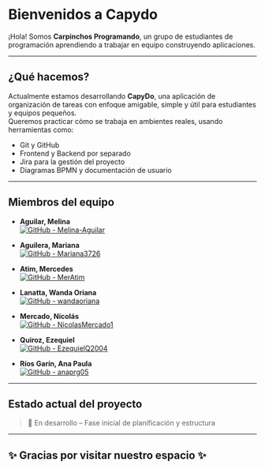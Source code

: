 # Bienvenidos a **Capydo**

¡Hola! Somos **Carpinchos Programando**, un grupo de estudiantes de programación aprendiendo a trabajar en equipo construyendo aplicaciones.  

---

## ¿Qué hacemos?

Actualmente estamos desarrollando **CapyDo**, una aplicación de organización de tareas con enfoque amigable, simple y útil para estudiantes y equipos pequeños.  
Queremos practicar cómo se trabaja en ambientes reales, usando herramientas como:

- Git y GitHub
- Frontend y Backend por separado
- Jira para la gestión del proyecto
- Diagramas BPMN y documentación de usuario

---

## Miembros del equipo


- **Aguilar, Melina**  
[![GitHub - Melina-Aguilar](https://img.shields.io/badge/GitHub-Melina--Aguilar-blue?logo=github)](https://github.com/Melina-Aguilar)

- **Aguilera, Mariana**  
  [![GitHub - Mariana3726](https://img.shields.io/badge/GitHub-Mariana3726-blue?logo=github)](https://github.com/Mariana3726)


- **Atim, Mercedes**  
  [![GitHub - MerAtim](https://img.shields.io/badge/GitHub-MerAtim-blue?logo=github)](https://github.com/MerAtim) 


- **Lanatta, Wanda Oriana**  
  [![GitHub - wandaoriana](https://img.shields.io/badge/GitHub-wandaoriana-blue?logo=github)](https://github.com/wandaoriana)


- **Mercado, Nicolás**  
  [![GitHub - NicolasMercado1](https://img.shields.io/badge/GitHub-NicolasMercado1-blue?logo=github)](https://github.com/NicolasMercado1)


- **Quiroz, Ezequiel**  
   [![GitHub - EzequielQ2004](https://img.shields.io/badge/GitHub-EzequielQ2004-blue?logo=github)](https://github.com/EzequielQ2004) 


- **Ríos Garín, Ana Paula**  
  [![GitHub - anaprg05](https://img.shields.io/badge/GitHub-anaprg05-blue?logo=github)](https://github.com/anaprg05) 

---

## Estado actual del proyecto

> 🔧 En desarrollo – Fase inicial de planificación y estructura

---

## ✨ Gracias por visitar nuestro espacio ✨
